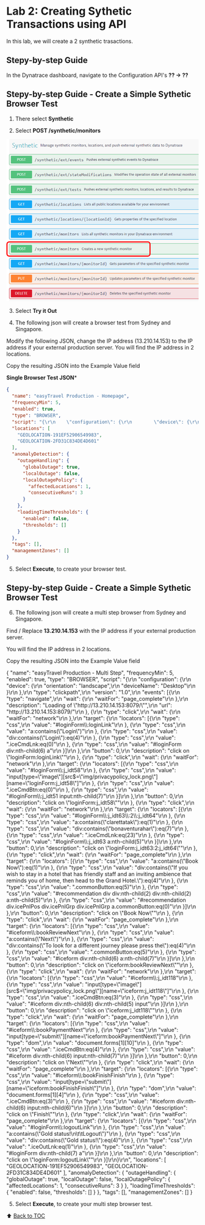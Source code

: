 # Lab 2: Creating Sythetic Transactions using API

In this lab, we will create a 2 synthetic trasactions.

## Stepy-by-step Guide

In the Dynatrace dashboard, navigate to the Configuration API's  **?? -> ??**

## Stepy-by-step Guide - Create a Simple Sythetic Browser Test

1. There select **Synthetic** 

2. Select **POST /synthetic/monitors**

![Sythetic API](/assets/synthetic-config-post.png)

3. Select **Try it Out**

4. The following json will create a browser test from Sydney and Singapore.

Modify the following JSON, change the IP address (13.210.14.153) to the IP address if your external production server. You will find the IP address in 2 locations.

Copy the resulting JSON into the Example Value field

**Single Browser Test JSON***

```json
{
  "name": "easyTravel Production - Homepage",
  "frequencyMin": 5,
  "enabled": true,
  "type": "BROWSER",
  "script": "{\r\n    \"configuration\": {\r\n        \"device\": {\r\n            \"orientation\": \"landscape\",\r\n            \"deviceName\": \"Desktop\"\r\n        }\r\n    },\r\n    \"type\": \"availability\",\r\n    \"version\": \"1.0\",\r\n    \"events\": [{\r\n        \"type\": \"navigate\",\r\n        \"wait\": {\r\n            \"waitFor\": \"page_complete\"\r\n        },\r\n        \"description\": \"Loading of \\\"http:\/\/13.210.14.153:8079\/\\\"\",\r\n        \"url\": \"http:\/\/13.210.14.153:8079\/\"\r\n    }]\r\n}",
  "locations": [
    "GEOLOCATION-191EF52906549983",
    "GEOLOCATION-2FD31C834DE4D601"
  ],
  "anomalyDetection": {
    "outageHandling": {
      "globalOutage": true,
      "localOutage": false,
      "localOutagePolicy": {
        "affectedLocations": 1,
        "consecutiveRuns": 3
      }
    },
    "loadingTimeThresholds": {
      "enabled": false,
      "thresholds": []
    }
  },
  "tags": [],
  "managementZones": []
}
```

5. Select **Execute**, to create your browser test.

## Stepy-by-step Guide - Create a Simple Sythetic Browser Test


6. The following json will create a multi step browser from Sydney and Singapore.

Find / Replace **13.210.14.153** with the IP address if your external production server.

You will find the IP address in 2 locations.

Copy the resulting JSON into the Example Value field

{
  "name": "easyTravel Production - Multi Step",
  "frequencyMin": 5,
  "enabled": true,
  "type": "BROWSER",
  "script": "{\r\n    \"configuration\": {\r\n        \"device\": {\r\n            \"orientation\": \"landscape\",\r\n            \"deviceName\": \"Desktop\"\r\n        }\r\n    },\r\n    \"type\": \"clickpath\",\r\n    \"version\": \"1.0\",\r\n    \"events\": [{\r\n        \"type\": \"navigate\",\r\n        \"wait\": {\r\n            \"waitFor\": \"page_complete\"\r\n        },\r\n        \"description\": \"Loading of \\\"http:\/\/13.210.14.153:8079\/\\\"\",\r\n        \"url\": \"http:\/\/13.210.14.153:8079\/\"\r\n    }, {\r\n        \"type\": \"click\",\r\n        \"wait\": {\r\n            \"waitFor\": \"network\"\r\n        },\r\n        \"target\": {\r\n            \"locators\": [{\r\n                \"type\": \"css\",\r\n                \"value\": \"#loginForm\\\\:loginLink\"\r\n            }, {\r\n                \"type\": \"css\",\r\n                \"value\": \"a:contains(\\\"Login\\\")\"\r\n            }, {\r\n                \"type\": \"css\",\r\n                \"value\": \"div:contains(\\\"Login\\\"):eq(4)\"\r\n            }, {\r\n                \"type\": \"css\",\r\n                \"value\": \".iceCmdLnk:eq(0)\"\r\n            }, {\r\n                \"type\": \"css\",\r\n                \"value\": \"#loginForm div:nth-child(6) a\"\r\n            }]\r\n        },\r\n        \"button\": 0,\r\n        \"description\": \"click on \\\"loginForm:loginLink\\\"\"\r\n    }, {\r\n        \"type\": \"click\",\r\n        \"wait\": {\r\n            \"waitFor\": \"network\"\r\n        },\r\n        \"target\": {\r\n            \"locators\": [{\r\n                \"type\": \"css\",\r\n                \"value\": \"#loginForm\\\\:j_idt58\"\r\n            }, {\r\n                \"type\": \"css\",\r\n                \"value\": \"input[type=\\\"image\\\"][src$=\\\"img\/privacypolicy_lock.png\\\"][name=\\\"loginForm:j_idt58\\\"]\"\r\n            }, {\r\n                \"type\": \"css\",\r\n                \"value\": \".iceCmdBtn:eq(0)\"\r\n            }, {\r\n                \"type\": \"css\",\r\n                \"value\": \"#loginForm\\\\:j_idt51 input:nth-child(7)\"\r\n            }]\r\n        },\r\n        \"button\": 0,\r\n        \"description\": \"click on \\\"loginForm:j_idt58\\\"\"\r\n    }, {\r\n        \"type\": \"click\",\r\n        \"wait\": {\r\n            \"waitFor\": \"network\"\r\n        },\r\n        \"target\": {\r\n            \"locators\": [{\r\n                \"type\": \"css\",\r\n                \"value\": \"#loginForm\\\\:j_idt63\\\\:2\\\\:j_idt64\"\r\n            }, {\r\n                \"type\": \"css\",\r\n                \"value\": \"a:contains(\\\"clarettatak\\\"):eq(1)\"\r\n            }, {\r\n                \"type\": \"css\",\r\n                \"value\": \"div:contains(\\\"bonaventurahar\\\"):eq(7)\"\r\n            }, {\r\n                \"type\": \"css\",\r\n                \"value\": \".iceCmdLnk:eq(23)\"\r\n            }, {\r\n                \"type\": \"css\",\r\n                \"value\": \"#loginForm\\\\:j_idt63 a:nth-child(5)\"\r\n            }]\r\n        },\r\n        \"button\": 0,\r\n        \"description\": \"click on \\\"loginForm:j_idt63:2:j_idt64\\\"\"\r\n    }, {\r\n        \"type\": \"click\",\r\n        \"wait\": {\r\n            \"waitFor\": \"page_complete\"\r\n        },\r\n        \"target\": {\r\n            \"locators\": [{\r\n                \"type\": \"css\",\r\n                \"value\": \"a:contains(\\\"Book Now\\\"):eq(1)\"\r\n            }, {\r\n                \"type\": \"css\",\r\n                \"value\": \"div:contains(\\\"If you wish to stay in a hotel that has friendly staff and an inviting ambience that reminds you of home, then head to the Grand Hotel.\\\"):eq(4)\"\r\n            }, {\r\n                \"type\": \"css\",\r\n                \"value\": \".commonButton:eq(5)\"\r\n            }, {\r\n                \"type\": \"css\",\r\n                \"value\": \"#recommendation div div:nth-child(2) div:nth-child(2) a:nth-child(5)\"\r\n            }, {\r\n                \"type\": \"css\",\r\n                \"value\": \"#recommendation div.icePnlPos div.icePnlGrp div.icePnlGrp a.commonButton:eq(0)\"\r\n            }]\r\n        },\r\n        \"button\": 0,\r\n        \"description\": \"click on \\\"Book Now\\\"\"\r\n    }, {\r\n        \"type\": \"click\",\r\n        \"wait\": {\r\n            \"waitFor\": \"page_complete\"\r\n        },\r\n        \"target\": {\r\n            \"locators\": [{\r\n                \"type\": \"css\",\r\n                \"value\": \"#iceform\\\\:bookReviewNext\"\r\n            }, {\r\n                \"type\": \"css\",\r\n                \"value\": \"a:contains(\\\"Next\\\")\"\r\n            }, {\r\n                \"type\": \"css\",\r\n                \"value\": \"div:contains(\\\"To look for a different journey please press the\\\"):eq(4)\"\r\n            }, {\r\n                \"type\": \"css\",\r\n                \"value\": \".commonButton:eq(5)\"\r\n            }, {\r\n                \"type\": \"css\",\r\n                \"value\": \"#iceform div:nth-child(6) a:nth-child(7)\"\r\n            }]\r\n        },\r\n        \"button\": 0,\r\n        \"description\": \"click on \\\"iceform:bookReviewNext\\\"\"\r\n    }, {\r\n        \"type\": \"click\",\r\n        \"wait\": {\r\n            \"waitFor\": \"network\"\r\n        },\r\n        \"target\": {\r\n            \"locators\": [{\r\n                \"type\": \"css\",\r\n                \"value\": \"#iceform\\\\:j_idt118\"\r\n            }, {\r\n                \"type\": \"css\",\r\n                \"value\": \"input[type=\\\"image\\\"][src$=\\\"img\/privacypolicy_lock.png\\\"][name=\\\"iceform:j_idt118\\\"]\"\r\n            }, {\r\n                \"type\": \"css\",\r\n                \"value\": \".iceCmdBtn:eq(3)\"\r\n            }, {\r\n                \"type\": \"css\",\r\n                \"value\": \"#iceform div:nth-child(6) div:nth-child(5) input\"\r\n            }]\r\n        },\r\n        \"button\": 0,\r\n        \"description\": \"click on \\\"iceform:j_idt118\\\"\"\r\n    }, {\r\n        \"type\": \"click\",\r\n        \"wait\": {\r\n            \"waitFor\": \"page_complete\"\r\n        },\r\n        \"target\": {\r\n            \"locators\": [{\r\n                \"type\": \"css\",\r\n                \"value\": \"#iceform\\\\:bookPaymentNext\"\r\n            }, {\r\n                \"type\": \"css\",\r\n                \"value\": \"input[type=\\\"submit\\\"][name=\\\"iceform:bookPaymentNext\\\"]\"\r\n            }, {\r\n                \"type\": \"dom\",\r\n                \"value\": \"document.forms[1][10]\"\r\n            }, {\r\n                \"type\": \"css\",\r\n                \"value\": \".iceCmdBtn:eq(4)\"\r\n            }, {\r\n                \"type\": \"css\",\r\n                \"value\": \"#iceform div:nth-child(6) input:nth-child(7)\"\r\n            }]\r\n        },\r\n        \"button\": 0,\r\n        \"description\": \"click on \\\"Next\\\"\"\r\n    }, {\r\n        \"type\": \"click\",\r\n        \"wait\": {\r\n            \"waitFor\": \"page_complete\"\r\n        },\r\n        \"target\": {\r\n            \"locators\": [{\r\n                \"type\": \"css\",\r\n                \"value\": \"#iceform\\\\:bookFinishFinish\"\r\n            }, {\r\n                \"type\": \"css\",\r\n                \"value\": \"input[type=\\\"submit\\\"][name=\\\"iceform:bookFinishFinish\\\"]\"\r\n            }, {\r\n                \"type\": \"dom\",\r\n                \"value\": \"document.forms[1][4]\"\r\n            }, {\r\n                \"type\": \"css\",\r\n                \"value\": \".iceCmdBtn:eq(3)\"\r\n            }, {\r\n                \"type\": \"css\",\r\n                \"value\": \"#iceform div:nth-child(6) input:nth-child(6)\"\r\n            }]\r\n        },\r\n        \"button\": 0,\r\n        \"description\": \"click on \\\"Finish\\\"\"\r\n    }, {\r\n        \"type\": \"click\",\r\n        \"wait\": {\r\n            \"waitFor\": \"page_complete\"\r\n        },\r\n        \"target\": {\r\n            \"locators\": [{\r\n                \"type\": \"css\",\r\n                \"value\": \"#loginForm\\\\:logoutLink\"\r\n            }, {\r\n                \"type\": \"css\",\r\n                \"value\": \"a:contains(\\\"Gold status!\\n\\t\\tLogout\\\")\"\r\n            }, {\r\n                \"type\": \"css\",\r\n                \"value\": \"div:contains(\\\"Gold status!\\\"):eq(4)\"\r\n            }, {\r\n                \"type\": \"css\",\r\n                \"value\": \".iceOutLnk:eq(1)\"\r\n            }, {\r\n                \"type\": \"css\",\r\n                \"value\": \"#loginForm div:nth-child(7) a\"\r\n            }]\r\n        },\r\n        \"button\": 0,\r\n        \"description\": \"click on \\\"loginForm:logoutLink\\\"\"\r\n    }]\r\n}\r\n",
  "locations": [
    "GEOLOCATION-191EF52906549983",
    "GEOLOCATION-2FD31C834DE4D601"
  ],
  "anomalyDetection": {
    "outageHandling": {
      "globalOutage": true,
      "localOutage": false,
      "localOutagePolicy": {
        "affectedLocations": 1,
        "consecutiveRuns": 3
      }
    },
    "loadingTimeThresholds": {
      "enabled": false,
      "thresholds": []
    }
  },
  "tags": [],
  "managementZones": []
}

5. Select **Execute**, to create your multi step browser test. 

:arrow_up: [Back to TOC](/README.md)